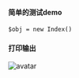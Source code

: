 #### 简单的测试demo
```
$obj = new Index()
```
#### 打印输出

![avatar](https://ss0.bdstatic.com/70cFuHSh_Q1YnxGkpoWK1HF6hhy/it/u=1657471424,2319316184&amp;fm=26&amp;gp=0.jpg)